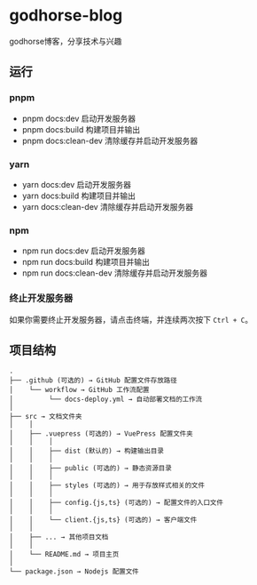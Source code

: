 # godhorse-blog

godhorse博客，分享技术与兴趣

## 运行

### pnpm

* pnpm docs:dev 启动开发服务器
* pnpm docs:build 构建项目并输出
* pnpm docs:clean-dev 清除缓存并启动开发服务器

### yarn

* yarn docs:dev 启动开发服务器
* yarn docs:build 构建项目并输出
* yarn docs:clean-dev 清除缓存并启动开发服务器

### npm

* npm run docs:dev 启动开发服务器
* npm run docs:build 构建项目并输出
* npm run docs:clean-dev 清除缓存并启动开发服务器

### 终止开发服务器

如果你需要终止开发服务器，请点击终端，并连续两次按下 `Ctrl + C`。


## 项目结构

```
.
├── .github (可选的) → GitHub 配置文件存放路径
│    └── workflow → GitHub 工作流配置
│         └── docs-deploy.yml → 自动部署文档的工作流
│
├── src → 文档文件夹
│    │
│    ├── .vuepress (可选的) → VuePress 配置文件夹
│    │    │
│    │    ├── dist (默认的) → 构建输出目录
│    │    │
│    │    ├── public (可选的) → 静态资源目录
│    │    │
│    │    ├── styles (可选的) → 用于存放样式相关的文件
│    │    │
│    │    ├── config.{js,ts} (可选的) → 配置文件的入口文件
│    │    │
│    │    └── client.{js,ts} (可选的) → 客户端文件
│    │
│    ├── ... → 其他项目文档
│    │
│    └── README.md → 项目主页
│
└── package.json → Nodejs 配置文件

```